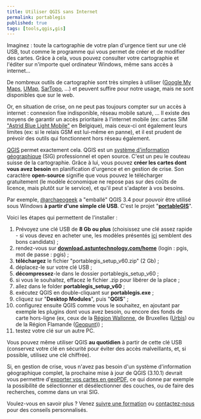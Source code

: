 ```yaml
---
title: Utiliser QGIS sans Internet
permalink: portablegis
published: true
tags: [tools,qgis,gis]
---
```


Imaginez : toute la cartographie de votre plan d'urgence tient sur une clé USB, tout comme le programme qui vous permet de créer et de modifier des cartes. Grâce à cela, vous pouvez consulter votre cartographie et l'éditer sur n'importe quel ordinateur Windows, même sans accès à internet...

De nombreux outils de cartographie sont très simples à utiliser ([Google My Maps](https://www.google.com/maps/d/), [UMap](https://umap.openstreetmap.fr/nl/), [SarTopo](https://sartopo.com/map.html), ...) et peuvent suffire pour notre usage, mais ne sont disponibles que sur le web. 

Or, en situation de crise, on ne peut pas toujours compter sur un accès à internet : connexion fixe indisponible, réseau mobile saturé, ... Il existe des moyens de garantir un accès prioritaire à l'internet mobile (ex: cartes SIM ["Astrid Blue Light Mobile"](https://www.astrid.be/fr/services/blue-light-mobile) en Belgique), mais ceux-ci ont également leurs limites (ex: si le relais GSM est lui-même en panne), et il est prudent de prévoir des outils qui fonctionnent hors réseau également.

[QGIS](https://www.qgis.org/)  permet exactement cela. QGIS est un [système d'information géographique](https://fr.wikipedia.org/wiki/Syst%C3%A8me_d%27information_g%C3%A9ographique) (SIG) professionnel et open source. C'est un peu le couteau suisse de la cartographie. Grâce à lui, vous pouvez **créer les cartes dont vous avez besoin** en planification d'urgence et en gestion de crise. Son caractère **open-source** signifie que vous pouvez le télécharger gratuitement (le modèle économique ne repose pas sur des coûts de licence, mais plutôt sur le service), et qu'il peut s'adapter à vos besoins.

Par exemple, [@archaeogeek](https://gitlab.com/archaeogeek) a "emballé" QGIS 3.4 pour pouvoir être utilisé sous Windows **à partir d'une simple clé USB**. C'est le projet "[**portableGIS**](https://portablegis.xyz/post/get/)".

Voici les étapes qui permettent de l'installer :

1. Prévoyez une clé USB de **8 Gb ou plus** (choisissez une clé assez rapide - si vous devez en acheter une, les modèles présentés [ici](https://www.01net.com/actualites/le-top-10-des-meilleures-cles-usb-3-0-de-32-go-636582.html) semblent des bons candidats) ;
2. rendez-vous sur [**download.astuntechnology.com/home**](http://download.astuntechnology.com/home/) (login : pgis, mot de passe : pgis) ;
3. **téléchargez** le fichier "portablegis_setup_v60.zip" (2 Gb) ;
4. déplacez-le sur votre clé USB ;
5. **décompressez**-le dans le dossier portablegis_setup_v60 ;
6. si vous le souhaitez, effacez le fichier .zip pour libérer de la place ;
7. allez dans le folder **portablegis_setup_v60** ;
8. exécutez QGIS en double-cliquant sur **portablegis.exe** ;
9. cliquez sur "**Desktop Modules**", puis "**QGIS**" ;
10. configurez ensuite QGIS comme vous le souhaitez, en ajoutant par exemple les plugins dont vous avez besoin, ou encore des fonds de carte hors-ligne (ex, ceux de la [Région Wallonne](https://geoportail.wallonie.be/telecharger), de Bruxelles ([Urbis](http://urbisdownload.gis.irisnet.be/fr/temporality/)) ou de la Région Flamande ([Geopunt](http://www.geopunt.be/))) ;
11. testez votre clé sur un autre PC.
	
Vous pouvez même utiliser QGIS **au quotidien** à partir de cette clé USB (conservez votre clé en sécurité pour éviter des accès malveillants, et, si possible, utilisez une clé chiffrée).

Si, en gestion de crise, vous n'avez pas besoin d'un système d'information géographique complet, la prochaine mise à jour de QGIS (3.10.1) devrait vous permettre d'[exporter vos cartes en geoPDF](https://blog.my-poppy.eu/qgis3_10), ce qui donne par exemple la possibilité de sélectionner et désélectionner des couches, ou de faire des recherches, comme dans un vrai SIG.

Voulez-vous en savoir plus ? Venez [suivre une formation](https://blog.my-poppy.eu/workshops/) ou [contactez-nous](mailto:info@my-poppy.eu) pour des conseils personnalisés.


